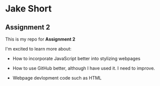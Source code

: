 # Jake Short

## Assignment 2

This is my repo for **Assignment 2**

I'm excited to learn more about:

- How to incorporate JavaScript better into stylizing webpages

- How to use GitHub better, although I have used it. I need to improve.

- Webpage devlopment code such as HTML 
